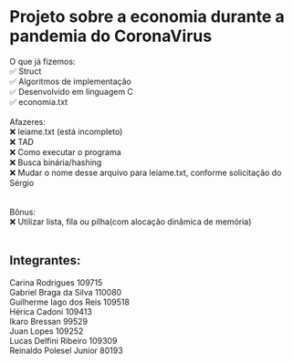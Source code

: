 # Projeto sobre a economia durante a pandemia do CoronaVirus


O que já fizemos: <br>
✅ Struct <br>
✅ Algoritmos de implementação <br>
✅ Desenvolvido em linguagem C <br>
✅ economia.txt
<br> <br>
Afazeres: <br>
❌ leiame.txt (está incompleto) <br>
❌ TAD <br>
❌ Como executar o programa <br>
❌ Busca binária/hashing <br>
❌ Mudar o nome desse arquivo para leiame.txt, conforme solicitação do Sérgio <br>
 <br> <br>
Bônus: <br>
❌ Utilizar lista, fila ou pilha(com alocação dinâmica de memória) 
<br> <br>

## Integrantes:
Carina Rodrigues 109715
<br>
Gabriel Braga da Silva 110080
<br>
Guilherme Iago dos Reis 109518
<br>
Hérica Cadoni 109413
<br>
Ikaro Bressan 99529
<br>
Juan Lopes 109252
<br>
Lucas Delfini Ribeiro 109309
<br>
Reinaldo Polesel Junior 80193



